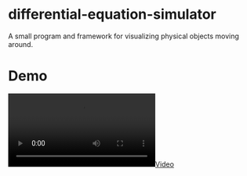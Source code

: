 # differential-equation-simulator
A small program and framework for visualizing physical objects moving around.

# Demo
[![](./demo.mov)](Demo)
